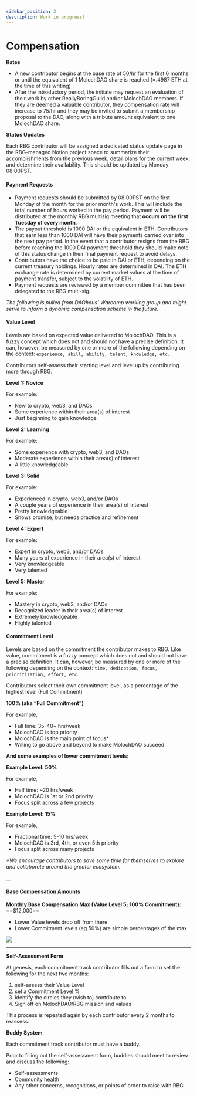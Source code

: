 ```yaml
---
sidebar_position: 2
description: Work in progress!
---
```


# Compensation

**Rates**

- A new contributor begins at the base rate of 50/hr for the first 6 months or until the equivalent of 1 MolochDAO share is reached (=.4987 ETH at the time of this writing)
- After the introductory period, the initiate may request an evaluation of their work by other ReallyBoringGuild and/or MolochDAO members. If they are deemed a valuable contributor, they compensation rate will increase to 75/hr and they may be invited to submit a membership proposal to the DAO, along with a tribute amount equivalent to one MolochDAO share.

**Status Updates**

Each RBG contributor will be assigned a dedicated status update page in the RBG-managed Notion project space to summarize their accomplishments from the previous week, detail plans for the current week, and determine their availability. This should be updated by Monday 08:00PST.&#x20;

#### Payment Requests

- Payment requests should be submitted by 08:00PST on the first Monday of the month for the prior month's work. This will include the total number of hours worked in the pay period. Payment will be distributed at the monthly RBG multisig meeting that **occurs on the first Tuesday of every month**.&#x20;
- The payout threshold is 1000 DAI or the equivalent in ETH. Contributors that earn less than 1000 DAI will have their payments carried over into the next pay period. In the event that a contributor resigns from the RBG before reaching the 1000 DAI payment threshold they should make note of this status change in their final payment request to avoid delays.&#x20;
- Contributors have the choice to be paid in DAI or ETH, depending on the current treasury holdings. Hourly rates are determined in DAI. The ETH exchange rate is determined by current market values at the time of payment transfer, subject to the volatility of ETH.&#x20;
- Payment requests are reviewed by a member committee that has been delegated to the RBG multi-sig.

_The following is pulled from DAOhaus' Warcamp working group and might serve to inform a dynamic compensation scheme in the future._

#### Value Level

Levels are based on expected value delivered to MolochDAO. This is a fuzzy concept which does not and should not have a precise definition. It can, however, be measured by one or more of the following depending on the context: `experience, skill, ability, talent, knowledge, etc.`.

Contributors self-assess their starting level and level up by contributing more through RBG.

**Level 1: Novice**

For example:

- New to crypto, web3, and DAOs
- Some experience within their area(s) of interest
- Just beginning to gain knowledge

**Level 2: Learning**

For example:

- Some experience with crypto, web3, and DAOs
- Moderate experience within their area(s) of interest
- A little knowledgeable

**Level 3: Solid**

For example:

- Experienced in crypto, web3, and/or DAOs
- A couple years of experience in their area(s) of interest
- Pretty knowledgeable
- Shows promise, but needs practice and refinement

**Level 4: Expert**

For example:

- Expert in crypto, web3, and/or DAOs
- Many years of experience in their area(s) of interest
- Very knowledgeable
- Very talented

**Level 5: Master**

For example:

- Mastery in crypto, web3, and/or DAOs
- Recognized leader in their area(s) of interest
- Extremely knowledgeable
- Highly talented

#### Commitment Level

Levels are based on the commitment the contributor makes to RBG. Like value, commitment is a fuzzy concept which does not and should not have a precise definition. It can, however, be measured by one or more of the following depending on the context: `time, dedication, focus, prioritization, effort, etc`.

Contributors select their own commitment level, as a percentage of the highest level (Full Commitment)

**100% (aka “Full Commitment”)**

For example,

- Full time: 35-40+ hrs/week
- MolochDAO is top priority
- MolochDAO is the main point of focus\*
- Willing to go above and beyond to make MolochDAO succeed

**And some examples of lower commitment levels:**

**Example Level: 50%**

For example,

- Half time: \~20 hrs/week
- MolochDAO is 1st or 2nd priority
- Focus split across a few projects

**Example Level: 15%**

For example,

- Fractional time: 5-10 hrs/week
- MolochDAO is 3rd, 4th, or even 5th priority
- Focus split across many projects

_\*We encourage contributors to save some time for themselves to explore and collaborate around the greater ecosystem._

\_\_

#### Base Compensation Amounts

**Monthly Base Compensation Max (Value Level 5; 100% Commitment):** ==$12,000==

- Lower Value levels drop off from there
- Lower Commitment levels (eg 50%) are simple percentages of the max

[![](https://forum.daohaus.club/uploads/default/optimized/1X/51839d43fec3ca9749ac05e93ec68131d4d3ea61_2_690x460.png)](https://forum.daohaus.club/uploads/default/original/1X/51839d43fec3ca9749ac05e93ec68131d4d3ea61.png)

---

**Self-Assessment Form**

At genesis, each commitment track contributor fills out a form to set the following for the next two months:

1. self-assess their Value Level
2. set a Commitment Level %
3. identify the circles they (wish to) contribute to
4. Sign off on MolochDAO/RBG mission and values

This process is repeated again by each contributor every 2 months to reassess.

**Buddy System**

Each commitment track contributor must have a buddy.

Prior to filling out the self-assessment form, buddies should meet to review and discuss the following:

- Self-assessments
- Community health
- Any other concerns, recognitions, or points of order to raise with RBG
